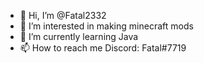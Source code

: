 - 👋 Hi, I’m @Fatal2332
- 👀 I’m interested in making minecraft mods
- 🌱 I’m currently learning Java
- 📫 How to reach me Discord: Fatal#7719

<!---
Fatal2332/Fatal2332 is a ✨ special ✨ repository because its `README.md` (this file) appears on your GitHub profile.
You can click the Preview link to take a look at your changes.
--->
